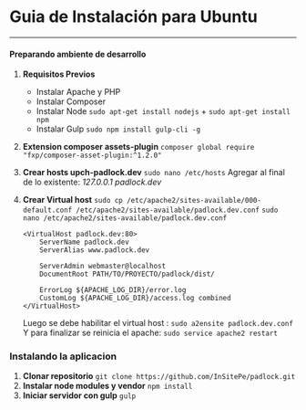 # **Guia de Instalación para Ubuntu**
* * *
#### Preparando ambiente de desarrollo
1.  **Requisitos Previos**
    - Instalar Apache y PHP 
    - Instalar Composer  
    - Instalar Node `sudo apt-get install nodejs` + `sudo apt-get install npm`
    - Instalar Gulp `sudo npm install gulp-cli -g`
2. **Extension composer assets-plugin**
    `composer global require "fxp/composer-asset-plugin:^1.2.0"`
3.  **Crear hosts upch-padlock.dev**
    `sudo nano /etc/hosts`
    Agregar al final de lo existente: _127.0.0.1 padlock.dev_
4.  **Crear Virtual host**
    `sudo cp /etc/apache2/sites-available/000-default.conf /etc/apache2/sites-available/padlock.dev.conf`
    `sudo nano /etc/apache2/sites-available/padlock.dev.conf`
     
        <VirtualHost padlock.dev:80>
            ServerName padlock.dev
            ServerAlias www.padlock.dev
    
            ServerAdmin webmaster@localhost
            DocumentRoot PATH/TO/PROYECTO/padlock/dist/
    
            ErrorLog ${APACHE_LOG_DIR}/error.log
            CustomLog ${APACHE_LOG_DIR}/access.log combined
        </VirtualHost>

    Luego se debe habilitar el virtual host : `sudo a2ensite padlock.dev.conf`
    Y para finalizar se reinicia el apache: `sudo service apache2 restart`

### Instalando la aplicacion
1.  **Clonar repositorio** `git clone https://github.com/InSitePe/padlock.git`
2.  **Instalar node modules y vendor** `npm install`
3.  **Iniciar servidor con gulp** `gulp`
